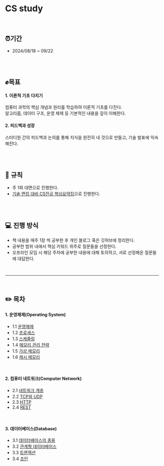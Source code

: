 # CS study

<br/>

## ⏰기간
- 2024/08/18 ~ 09/22

<br/><br/>

## ✊목표
#### 1. 이론적 기초 다지기 <br/>
컴퓨터 과학의 핵심 개념과 원리를 학습하여 이론적 기초를 다진다. <br/> 알고리즘, 데이터 구조, 운영 체제 등 기본적인 내용을 깊이 이해한다.

#### 2. 피드백과 성장 <br/>
스터디원 간의 피드백과 논의를 통해 지식을 완전히 내 것으로 만들고, 기술 발표에 익숙해진다.

<br/><br/>

## 📌 규칙
- 주 1회 대면으로 진행한다.
- [기술 면접 대비 CS전공 핵심요약집](https://product.kyobobook.co.kr/detail/S000208504237)으로 진행한다.

<br/><br/>

## 💻 진행 방식
- 책 내용을 매주 1장 씩 공부한 후 개인 블로그 혹은 깃허브에 정리한다.
- 공부한 범위 내에서 핵심 키워드 위주로 질문들을 선정한다.
- 오프라인 모임 시 해당 주차에 공부한 내용에 대해 토의하고, 서로 선정해온 질문들에 대답한다.

<br/>

---

<br/>

## ✏️ 목차

#### 1. 운영체제(Operating System)
  - 1.1 [운영체제](https://github.com/kwonboryong/CS_study/blob/main/CS_study/1.%20%EC%9A%B4%EC%98%81%EC%B2%B4%EC%A0%9C(Operating%20System)/1.1%20%EC%9A%B4%EC%98%81%EC%B2%B4%EC%A0%9C.md)
  - 1.2 [프로세스](https://github.com/kwonboryong/CS_study/blob/main/CS_study/1.%20%EC%9A%B4%EC%98%81%EC%B2%B4%EC%A0%9C(Operating%20System)/1.2%20%ED%94%84%EB%A1%9C%EC%84%B8%EC%8A%A4.md)
  - 1.3 [스케줄링](https://github.com/kwonboryong/CS_study/blob/main/CS_study/1.%20%EC%9A%B4%EC%98%81%EC%B2%B4%EC%A0%9C(Operating%20System)/1.3%20%EC%8A%A4%EC%BC%80%EC%A4%84%EB%A7%81.md)
  - 1.4 [메모리 관리 전략](https://github.com/kwonboryong/CS_study/blob/main/CS_study/1.%20%EC%9A%B4%EC%98%81%EC%B2%B4%EC%A0%9C(Operating%20System)/1.4%20%EB%A9%94%EB%AA%A8%EB%A6%AC%20%EA%B4%80%EB%A6%AC%20%EC%A0%84%EB%9E%B5.md)
  - 1.5 [가상 메모리](https://github.com/kwonboryong/CS_study/blob/main/CS_study/1.%20%EC%9A%B4%EC%98%81%EC%B2%B4%EC%A0%9C(Operating%20System)/1.5%20%EA%B0%80%EC%83%81%20%EB%A9%94%EB%AA%A8%EB%A6%AC.md)
  - 1.6 [캐시 메모리](https://github.com/kwonboryong/CS_study/blob/main/CS_study/1.%20%EC%9A%B4%EC%98%81%EC%B2%B4%EC%A0%9C(Operating%20System)/1.6%20%EC%BA%90%EC%8B%9C%20%EB%A9%94%EB%AA%A8%EB%A6%AC.md)

<br/>

#### 2. 컴퓨터 네트워크(Computer Network)
  - 2.1 [네트워크 계층](https://github.com/kwonboryong/CS_study/blob/main/CS_study/2.%20%EC%BB%B4%ED%93%A8%ED%84%B0%20%EB%84%A4%ED%8A%B8%EC%9B%8C%ED%81%AC(Computer%20Network)/2.1%20%EB%84%A4%ED%8A%B8%EC%9B%8C%ED%81%AC%20%EA%B3%84%EC%B8%B5.md)
  - 2.2 [TCP와 UDP](https://github.com/kwonboryong/CS_study/blob/main/CS_study/2.%20%EC%BB%B4%ED%93%A8%ED%84%B0%20%EB%84%A4%ED%8A%B8%EC%9B%8C%ED%81%AC(Computer%20Network)/2.2%20TCP%EC%99%80%20UDP.md)
  - 2.3 [HTTP](https://github.com/kwonboryong/CS_study/blob/main/CS_study/2.%20%EC%BB%B4%ED%93%A8%ED%84%B0%20%EB%84%A4%ED%8A%B8%EC%9B%8C%ED%81%AC(Computer%20Network)/2.3%20HTTP.md)
  - 2.4 [REST](https://github.com/kwonboryong/CS_study/blob/main/CS_study/2.%20%EC%BB%B4%ED%93%A8%ED%84%B0%20%EB%84%A4%ED%8A%B8%EC%9B%8C%ED%81%AC(Computer%20Network)/2.4%20REST.md)

<br/>

#### 3. 데이터베이스(Database)
  - 3.1 [데이터베이스의 종류](https://github.com/kwonboryong/CS_study/blob/main/CS_study/3.%20%EB%8D%B0%EC%9D%B4%ED%84%B0%EB%B2%A0%EC%9D%B4%EC%8A%A4(Database)/3.1%20%EB%8D%B0%EC%9D%B4%ED%84%B0%EB%B2%A0%EC%9D%B4%EC%8A%A4%EC%9D%98%20%EC%A2%85%EB%A5%98.md)
  - 3.2 [관계형 데이터베이스](https://github.com/kwonboryong/CS_study/blob/main/CS_study/3.%20%EB%8D%B0%EC%9D%B4%ED%84%B0%EB%B2%A0%EC%9D%B4%EC%8A%A4(Database)/3.2%20%EA%B4%80%EA%B3%84%ED%98%95%20%EB%8D%B0%EC%9D%B4%ED%84%B0%EB%B2%A0%EC%9D%B4%EC%8A%A4.md)
  - 3.3 [트랜잭션](https://github.com/kwonboryong/CS_study/blob/main/CS_study/3.%20%EB%8D%B0%EC%9D%B4%ED%84%B0%EB%B2%A0%EC%9D%B4%EC%8A%A4(Database)/3.3%20%ED%8A%B8%EB%9E%9C%EC%9E%AD%EC%85%98.md)
  - 3.4 [조인](https://github.com/kwonboryong/CS_study/blob/main/CS_study/3.%20%EB%8D%B0%EC%9D%B4%ED%84%B0%EB%B2%A0%EC%9D%B4%EC%8A%A4(Database)/3.4%20%EC%A1%B0%EC%9D%B8.md)




<br/><br/>
